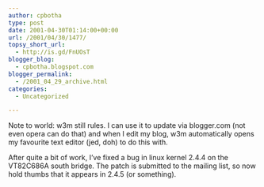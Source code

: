 ```yaml
---
author: cpbotha
type: post
date: 2001-04-30T01:14:00+00:00
url: /2001/04/30/1477/
topsy_short_url:
  - http://is.gd/FnUOsT
blogger_blog:
  - cpbotha.blogspot.com
blogger_permalink:
  - /2001_04_29_archive.html
categories:
  - Uncategorized

---
```

Note to world: w3m still rules. I can use it to update via blogger.com (not even opera can do that) and when I edit my blog, w3m automatically opens my favourite text editor (jed, doh) to do this with.

After quite a bit of work, I’ve fixed a bug in linux kernel 2.4.4 on the VT82C686A south bridge. The patch is submitted to the mailing list, so now hold thumbs that it appears in 2.4.5 (or something).
